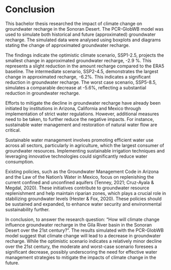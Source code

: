 # Conclusion

This bachelor thesis researched the impact of climate change on groundwater recharge in the 
Sonoran Desert. The PCR-GlobWB model was used to simulate both historical and future 
(approximated) groundwater recharge. The simulated data were analysed using boxplots and 
diagrams stating the change of approximated groundwater recharge.  

The findings indicate the optimistic climate scenario, SSP1-2.5, projects the smallest 
change in approximated groundwater recharge, -2.9 %. This represents a slight reduction in the 
amount recharge compared to the ERA5 baseline. The intermediate scenario, SSP2-4.5, 
demonstrates the largest change in approximated recharge, -6.2%. This indicates a significant 
reduction in groundwater recharge. The worst case scenario, SSP5-8.5, simulates a comparable 
decrease at -5.6%, reflecting a substantial reduction in groundwater recharge. 

Efforts to mitigate the decline in groundwater recharge have already been initiated by 
institutions in Arizona, California and Mexico through implementation of strict water regulations. 
However, additional measures need to be taken, to further reduce the negative impacts. For 
instance, sustainable water management and restoration of natural water flow are critical. 

Sustainable water management involves promoting efficient water use across all sectors, 
particularly in agriculture, which the largest consumer of groundwater resources. Implementing 
sustainable irrigation techniques and leveraging innovative technologies could significantly 
reduce water consumption. 

Existing policies, such as the Groundwater Management Code in Arizona and the Law of 
the Nation’s Water in Mexico, focus on replenishing the current confined and unconfined aquifers 
(Tenney, 2021; Cruz-Ayala & Megdal, 2020). These initiatives contribute to groundwater resource 
replenishment and help maintain riparian zones, which plays a crucial role in stabilizing 
groundwater levels (Hester & Fox, 2020). These policies should be sustained and expanded, to 
enhance water security and environmental sustainability further. 

In conclusion, to answer the research question: “How will climate change influence 
groundwater recharge in the Gila River basin in the Sonoran Desert over the 21st century?”. The 
results simulated with the PCR-GlobWB model suggest that climate change will lead to a decrease 
in groundwater recharge. While the optimistic scenario indicates a relatively minor decline over 
the 21st century, the moderate and worst-case scenario foresees a significant decrease, possibly 
underscoring the need for effective water management strategies to mitigate the impacts of 
climate change in the future. 











